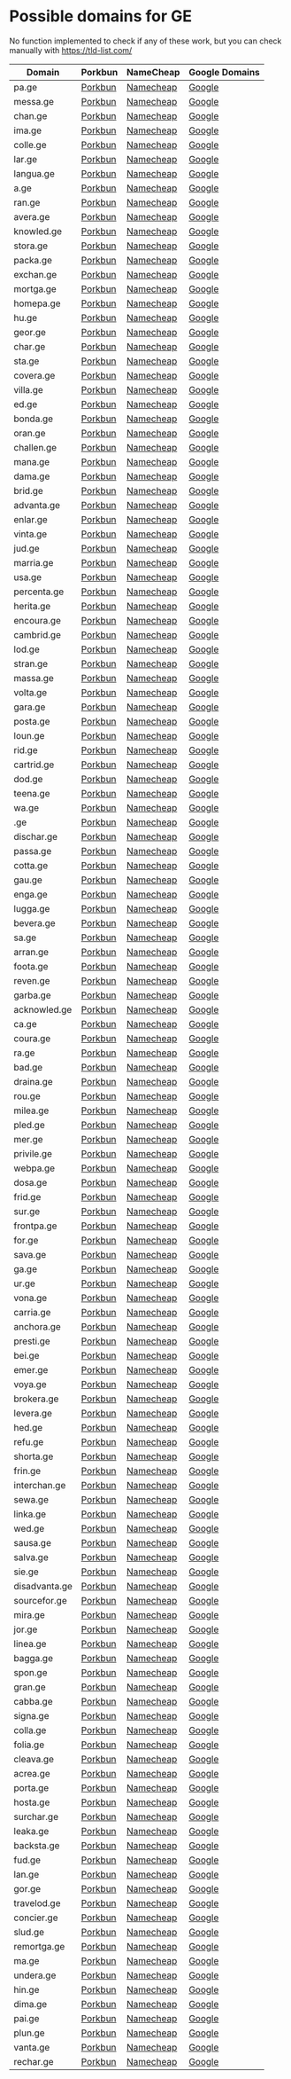 # Possible domains for GE

No function implemented to check if any of these work, but you can check manually with https://tld-list.com/

| Domain | Porkbun | NameCheap | Google Domains |
|---|---|---|---|
| pa.ge | [Porkbun](https://porkbun.com/checkout/search?prb=e814663da1&tlds=&idnLanguage=&search=search&q=pa.ge) | [Namecheap](https://www.namecheap.com/domains/registration/results/?domain=pa.ge) | [Google](https://domains.google.com/registrar/search?searchTerm=pa.ge) |
| messa.ge | [Porkbun](https://porkbun.com/checkout/search?prb=e814663da1&tlds=&idnLanguage=&search=search&q=messa.ge) | [Namecheap](https://www.namecheap.com/domains/registration/results/?domain=messa.ge) | [Google](https://domains.google.com/registrar/search?searchTerm=messa.ge) |
| chan.ge | [Porkbun](https://porkbun.com/checkout/search?prb=e814663da1&tlds=&idnLanguage=&search=search&q=chan.ge) | [Namecheap](https://www.namecheap.com/domains/registration/results/?domain=chan.ge) | [Google](https://domains.google.com/registrar/search?searchTerm=chan.ge) |
| ima.ge | [Porkbun](https://porkbun.com/checkout/search?prb=e814663da1&tlds=&idnLanguage=&search=search&q=ima.ge) | [Namecheap](https://www.namecheap.com/domains/registration/results/?domain=ima.ge) | [Google](https://domains.google.com/registrar/search?searchTerm=ima.ge) |
| colle.ge | [Porkbun](https://porkbun.com/checkout/search?prb=e814663da1&tlds=&idnLanguage=&search=search&q=colle.ge) | [Namecheap](https://www.namecheap.com/domains/registration/results/?domain=colle.ge) | [Google](https://domains.google.com/registrar/search?searchTerm=colle.ge) |
| lar.ge | [Porkbun](https://porkbun.com/checkout/search?prb=e814663da1&tlds=&idnLanguage=&search=search&q=lar.ge) | [Namecheap](https://www.namecheap.com/domains/registration/results/?domain=lar.ge) | [Google](https://domains.google.com/registrar/search?searchTerm=lar.ge) |
| langua.ge | [Porkbun](https://porkbun.com/checkout/search?prb=e814663da1&tlds=&idnLanguage=&search=search&q=langua.ge) | [Namecheap](https://www.namecheap.com/domains/registration/results/?domain=langua.ge) | [Google](https://domains.google.com/registrar/search?searchTerm=langua.ge) |
| a.ge | [Porkbun](https://porkbun.com/checkout/search?prb=e814663da1&tlds=&idnLanguage=&search=search&q=a.ge) | [Namecheap](https://www.namecheap.com/domains/registration/results/?domain=a.ge) | [Google](https://domains.google.com/registrar/search?searchTerm=a.ge) |
| ran.ge | [Porkbun](https://porkbun.com/checkout/search?prb=e814663da1&tlds=&idnLanguage=&search=search&q=ran.ge) | [Namecheap](https://www.namecheap.com/domains/registration/results/?domain=ran.ge) | [Google](https://domains.google.com/registrar/search?searchTerm=ran.ge) |
| avera.ge | [Porkbun](https://porkbun.com/checkout/search?prb=e814663da1&tlds=&idnLanguage=&search=search&q=avera.ge) | [Namecheap](https://www.namecheap.com/domains/registration/results/?domain=avera.ge) | [Google](https://domains.google.com/registrar/search?searchTerm=avera.ge) |
| knowled.ge | [Porkbun](https://porkbun.com/checkout/search?prb=e814663da1&tlds=&idnLanguage=&search=search&q=knowled.ge) | [Namecheap](https://www.namecheap.com/domains/registration/results/?domain=knowled.ge) | [Google](https://domains.google.com/registrar/search?searchTerm=knowled.ge) |
| stora.ge | [Porkbun](https://porkbun.com/checkout/search?prb=e814663da1&tlds=&idnLanguage=&search=search&q=stora.ge) | [Namecheap](https://www.namecheap.com/domains/registration/results/?domain=stora.ge) | [Google](https://domains.google.com/registrar/search?searchTerm=stora.ge) |
| packa.ge | [Porkbun](https://porkbun.com/checkout/search?prb=e814663da1&tlds=&idnLanguage=&search=search&q=packa.ge) | [Namecheap](https://www.namecheap.com/domains/registration/results/?domain=packa.ge) | [Google](https://domains.google.com/registrar/search?searchTerm=packa.ge) |
| exchan.ge | [Porkbun](https://porkbun.com/checkout/search?prb=e814663da1&tlds=&idnLanguage=&search=search&q=exchan.ge) | [Namecheap](https://www.namecheap.com/domains/registration/results/?domain=exchan.ge) | [Google](https://domains.google.com/registrar/search?searchTerm=exchan.ge) |
| mortga.ge | [Porkbun](https://porkbun.com/checkout/search?prb=e814663da1&tlds=&idnLanguage=&search=search&q=mortga.ge) | [Namecheap](https://www.namecheap.com/domains/registration/results/?domain=mortga.ge) | [Google](https://domains.google.com/registrar/search?searchTerm=mortga.ge) |
| homepa.ge | [Porkbun](https://porkbun.com/checkout/search?prb=e814663da1&tlds=&idnLanguage=&search=search&q=homepa.ge) | [Namecheap](https://www.namecheap.com/domains/registration/results/?domain=homepa.ge) | [Google](https://domains.google.com/registrar/search?searchTerm=homepa.ge) |
| hu.ge | [Porkbun](https://porkbun.com/checkout/search?prb=e814663da1&tlds=&idnLanguage=&search=search&q=hu.ge) | [Namecheap](https://www.namecheap.com/domains/registration/results/?domain=hu.ge) | [Google](https://domains.google.com/registrar/search?searchTerm=hu.ge) |
| geor.ge | [Porkbun](https://porkbun.com/checkout/search?prb=e814663da1&tlds=&idnLanguage=&search=search&q=geor.ge) | [Namecheap](https://www.namecheap.com/domains/registration/results/?domain=geor.ge) | [Google](https://domains.google.com/registrar/search?searchTerm=geor.ge) |
| char.ge | [Porkbun](https://porkbun.com/checkout/search?prb=e814663da1&tlds=&idnLanguage=&search=search&q=char.ge) | [Namecheap](https://www.namecheap.com/domains/registration/results/?domain=char.ge) | [Google](https://domains.google.com/registrar/search?searchTerm=char.ge) |
| sta.ge | [Porkbun](https://porkbun.com/checkout/search?prb=e814663da1&tlds=&idnLanguage=&search=search&q=sta.ge) | [Namecheap](https://www.namecheap.com/domains/registration/results/?domain=sta.ge) | [Google](https://domains.google.com/registrar/search?searchTerm=sta.ge) |
| covera.ge | [Porkbun](https://porkbun.com/checkout/search?prb=e814663da1&tlds=&idnLanguage=&search=search&q=covera.ge) | [Namecheap](https://www.namecheap.com/domains/registration/results/?domain=covera.ge) | [Google](https://domains.google.com/registrar/search?searchTerm=covera.ge) |
| villa.ge | [Porkbun](https://porkbun.com/checkout/search?prb=e814663da1&tlds=&idnLanguage=&search=search&q=villa.ge) | [Namecheap](https://www.namecheap.com/domains/registration/results/?domain=villa.ge) | [Google](https://domains.google.com/registrar/search?searchTerm=villa.ge) |
| ed.ge | [Porkbun](https://porkbun.com/checkout/search?prb=e814663da1&tlds=&idnLanguage=&search=search&q=ed.ge) | [Namecheap](https://www.namecheap.com/domains/registration/results/?domain=ed.ge) | [Google](https://domains.google.com/registrar/search?searchTerm=ed.ge) |
| bonda.ge | [Porkbun](https://porkbun.com/checkout/search?prb=e814663da1&tlds=&idnLanguage=&search=search&q=bonda.ge) | [Namecheap](https://www.namecheap.com/domains/registration/results/?domain=bonda.ge) | [Google](https://domains.google.com/registrar/search?searchTerm=bonda.ge) |
| oran.ge | [Porkbun](https://porkbun.com/checkout/search?prb=e814663da1&tlds=&idnLanguage=&search=search&q=oran.ge) | [Namecheap](https://www.namecheap.com/domains/registration/results/?domain=oran.ge) | [Google](https://domains.google.com/registrar/search?searchTerm=oran.ge) |
| challen.ge | [Porkbun](https://porkbun.com/checkout/search?prb=e814663da1&tlds=&idnLanguage=&search=search&q=challen.ge) | [Namecheap](https://www.namecheap.com/domains/registration/results/?domain=challen.ge) | [Google](https://domains.google.com/registrar/search?searchTerm=challen.ge) |
| mana.ge | [Porkbun](https://porkbun.com/checkout/search?prb=e814663da1&tlds=&idnLanguage=&search=search&q=mana.ge) | [Namecheap](https://www.namecheap.com/domains/registration/results/?domain=mana.ge) | [Google](https://domains.google.com/registrar/search?searchTerm=mana.ge) |
| dama.ge | [Porkbun](https://porkbun.com/checkout/search?prb=e814663da1&tlds=&idnLanguage=&search=search&q=dama.ge) | [Namecheap](https://www.namecheap.com/domains/registration/results/?domain=dama.ge) | [Google](https://domains.google.com/registrar/search?searchTerm=dama.ge) |
| brid.ge | [Porkbun](https://porkbun.com/checkout/search?prb=e814663da1&tlds=&idnLanguage=&search=search&q=brid.ge) | [Namecheap](https://www.namecheap.com/domains/registration/results/?domain=brid.ge) | [Google](https://domains.google.com/registrar/search?searchTerm=brid.ge) |
| advanta.ge | [Porkbun](https://porkbun.com/checkout/search?prb=e814663da1&tlds=&idnLanguage=&search=search&q=advanta.ge) | [Namecheap](https://www.namecheap.com/domains/registration/results/?domain=advanta.ge) | [Google](https://domains.google.com/registrar/search?searchTerm=advanta.ge) |
| enlar.ge | [Porkbun](https://porkbun.com/checkout/search?prb=e814663da1&tlds=&idnLanguage=&search=search&q=enlar.ge) | [Namecheap](https://www.namecheap.com/domains/registration/results/?domain=enlar.ge) | [Google](https://domains.google.com/registrar/search?searchTerm=enlar.ge) |
| vinta.ge | [Porkbun](https://porkbun.com/checkout/search?prb=e814663da1&tlds=&idnLanguage=&search=search&q=vinta.ge) | [Namecheap](https://www.namecheap.com/domains/registration/results/?domain=vinta.ge) | [Google](https://domains.google.com/registrar/search?searchTerm=vinta.ge) |
| jud.ge | [Porkbun](https://porkbun.com/checkout/search?prb=e814663da1&tlds=&idnLanguage=&search=search&q=jud.ge) | [Namecheap](https://www.namecheap.com/domains/registration/results/?domain=jud.ge) | [Google](https://domains.google.com/registrar/search?searchTerm=jud.ge) |
| marria.ge | [Porkbun](https://porkbun.com/checkout/search?prb=e814663da1&tlds=&idnLanguage=&search=search&q=marria.ge) | [Namecheap](https://www.namecheap.com/domains/registration/results/?domain=marria.ge) | [Google](https://domains.google.com/registrar/search?searchTerm=marria.ge) |
| usa.ge | [Porkbun](https://porkbun.com/checkout/search?prb=e814663da1&tlds=&idnLanguage=&search=search&q=usa.ge) | [Namecheap](https://www.namecheap.com/domains/registration/results/?domain=usa.ge) | [Google](https://domains.google.com/registrar/search?searchTerm=usa.ge) |
| percenta.ge | [Porkbun](https://porkbun.com/checkout/search?prb=e814663da1&tlds=&idnLanguage=&search=search&q=percenta.ge) | [Namecheap](https://www.namecheap.com/domains/registration/results/?domain=percenta.ge) | [Google](https://domains.google.com/registrar/search?searchTerm=percenta.ge) |
| herita.ge | [Porkbun](https://porkbun.com/checkout/search?prb=e814663da1&tlds=&idnLanguage=&search=search&q=herita.ge) | [Namecheap](https://www.namecheap.com/domains/registration/results/?domain=herita.ge) | [Google](https://domains.google.com/registrar/search?searchTerm=herita.ge) |
| encoura.ge | [Porkbun](https://porkbun.com/checkout/search?prb=e814663da1&tlds=&idnLanguage=&search=search&q=encoura.ge) | [Namecheap](https://www.namecheap.com/domains/registration/results/?domain=encoura.ge) | [Google](https://domains.google.com/registrar/search?searchTerm=encoura.ge) |
| cambrid.ge | [Porkbun](https://porkbun.com/checkout/search?prb=e814663da1&tlds=&idnLanguage=&search=search&q=cambrid.ge) | [Namecheap](https://www.namecheap.com/domains/registration/results/?domain=cambrid.ge) | [Google](https://domains.google.com/registrar/search?searchTerm=cambrid.ge) |
| lod.ge | [Porkbun](https://porkbun.com/checkout/search?prb=e814663da1&tlds=&idnLanguage=&search=search&q=lod.ge) | [Namecheap](https://www.namecheap.com/domains/registration/results/?domain=lod.ge) | [Google](https://domains.google.com/registrar/search?searchTerm=lod.ge) |
| stran.ge | [Porkbun](https://porkbun.com/checkout/search?prb=e814663da1&tlds=&idnLanguage=&search=search&q=stran.ge) | [Namecheap](https://www.namecheap.com/domains/registration/results/?domain=stran.ge) | [Google](https://domains.google.com/registrar/search?searchTerm=stran.ge) |
| massa.ge | [Porkbun](https://porkbun.com/checkout/search?prb=e814663da1&tlds=&idnLanguage=&search=search&q=massa.ge) | [Namecheap](https://www.namecheap.com/domains/registration/results/?domain=massa.ge) | [Google](https://domains.google.com/registrar/search?searchTerm=massa.ge) |
| volta.ge | [Porkbun](https://porkbun.com/checkout/search?prb=e814663da1&tlds=&idnLanguage=&search=search&q=volta.ge) | [Namecheap](https://www.namecheap.com/domains/registration/results/?domain=volta.ge) | [Google](https://domains.google.com/registrar/search?searchTerm=volta.ge) |
| gara.ge | [Porkbun](https://porkbun.com/checkout/search?prb=e814663da1&tlds=&idnLanguage=&search=search&q=gara.ge) | [Namecheap](https://www.namecheap.com/domains/registration/results/?domain=gara.ge) | [Google](https://domains.google.com/registrar/search?searchTerm=gara.ge) |
| posta.ge | [Porkbun](https://porkbun.com/checkout/search?prb=e814663da1&tlds=&idnLanguage=&search=search&q=posta.ge) | [Namecheap](https://www.namecheap.com/domains/registration/results/?domain=posta.ge) | [Google](https://domains.google.com/registrar/search?searchTerm=posta.ge) |
| loun.ge | [Porkbun](https://porkbun.com/checkout/search?prb=e814663da1&tlds=&idnLanguage=&search=search&q=loun.ge) | [Namecheap](https://www.namecheap.com/domains/registration/results/?domain=loun.ge) | [Google](https://domains.google.com/registrar/search?searchTerm=loun.ge) |
| rid.ge | [Porkbun](https://porkbun.com/checkout/search?prb=e814663da1&tlds=&idnLanguage=&search=search&q=rid.ge) | [Namecheap](https://www.namecheap.com/domains/registration/results/?domain=rid.ge) | [Google](https://domains.google.com/registrar/search?searchTerm=rid.ge) |
| cartrid.ge | [Porkbun](https://porkbun.com/checkout/search?prb=e814663da1&tlds=&idnLanguage=&search=search&q=cartrid.ge) | [Namecheap](https://www.namecheap.com/domains/registration/results/?domain=cartrid.ge) | [Google](https://domains.google.com/registrar/search?searchTerm=cartrid.ge) |
| dod.ge | [Porkbun](https://porkbun.com/checkout/search?prb=e814663da1&tlds=&idnLanguage=&search=search&q=dod.ge) | [Namecheap](https://www.namecheap.com/domains/registration/results/?domain=dod.ge) | [Google](https://domains.google.com/registrar/search?searchTerm=dod.ge) |
| teena.ge | [Porkbun](https://porkbun.com/checkout/search?prb=e814663da1&tlds=&idnLanguage=&search=search&q=teena.ge) | [Namecheap](https://www.namecheap.com/domains/registration/results/?domain=teena.ge) | [Google](https://domains.google.com/registrar/search?searchTerm=teena.ge) |
| wa.ge | [Porkbun](https://porkbun.com/checkout/search?prb=e814663da1&tlds=&idnLanguage=&search=search&q=wa.ge) | [Namecheap](https://www.namecheap.com/domains/registration/results/?domain=wa.ge) | [Google](https://domains.google.com/registrar/search?searchTerm=wa.ge) |
| .ge | [Porkbun](https://porkbun.com/checkout/search?prb=e814663da1&tlds=&idnLanguage=&search=search&q=.ge) | [Namecheap](https://www.namecheap.com/domains/registration/results/?domain=.ge) | [Google](https://domains.google.com/registrar/search?searchTerm=.ge) |
| dischar.ge | [Porkbun](https://porkbun.com/checkout/search?prb=e814663da1&tlds=&idnLanguage=&search=search&q=dischar.ge) | [Namecheap](https://www.namecheap.com/domains/registration/results/?domain=dischar.ge) | [Google](https://domains.google.com/registrar/search?searchTerm=dischar.ge) |
| passa.ge | [Porkbun](https://porkbun.com/checkout/search?prb=e814663da1&tlds=&idnLanguage=&search=search&q=passa.ge) | [Namecheap](https://www.namecheap.com/domains/registration/results/?domain=passa.ge) | [Google](https://domains.google.com/registrar/search?searchTerm=passa.ge) |
| cotta.ge | [Porkbun](https://porkbun.com/checkout/search?prb=e814663da1&tlds=&idnLanguage=&search=search&q=cotta.ge) | [Namecheap](https://www.namecheap.com/domains/registration/results/?domain=cotta.ge) | [Google](https://domains.google.com/registrar/search?searchTerm=cotta.ge) |
| gau.ge | [Porkbun](https://porkbun.com/checkout/search?prb=e814663da1&tlds=&idnLanguage=&search=search&q=gau.ge) | [Namecheap](https://www.namecheap.com/domains/registration/results/?domain=gau.ge) | [Google](https://domains.google.com/registrar/search?searchTerm=gau.ge) |
| enga.ge | [Porkbun](https://porkbun.com/checkout/search?prb=e814663da1&tlds=&idnLanguage=&search=search&q=enga.ge) | [Namecheap](https://www.namecheap.com/domains/registration/results/?domain=enga.ge) | [Google](https://domains.google.com/registrar/search?searchTerm=enga.ge) |
| lugga.ge | [Porkbun](https://porkbun.com/checkout/search?prb=e814663da1&tlds=&idnLanguage=&search=search&q=lugga.ge) | [Namecheap](https://www.namecheap.com/domains/registration/results/?domain=lugga.ge) | [Google](https://domains.google.com/registrar/search?searchTerm=lugga.ge) |
| bevera.ge | [Porkbun](https://porkbun.com/checkout/search?prb=e814663da1&tlds=&idnLanguage=&search=search&q=bevera.ge) | [Namecheap](https://www.namecheap.com/domains/registration/results/?domain=bevera.ge) | [Google](https://domains.google.com/registrar/search?searchTerm=bevera.ge) |
| sa.ge | [Porkbun](https://porkbun.com/checkout/search?prb=e814663da1&tlds=&idnLanguage=&search=search&q=sa.ge) | [Namecheap](https://www.namecheap.com/domains/registration/results/?domain=sa.ge) | [Google](https://domains.google.com/registrar/search?searchTerm=sa.ge) |
| arran.ge | [Porkbun](https://porkbun.com/checkout/search?prb=e814663da1&tlds=&idnLanguage=&search=search&q=arran.ge) | [Namecheap](https://www.namecheap.com/domains/registration/results/?domain=arran.ge) | [Google](https://domains.google.com/registrar/search?searchTerm=arran.ge) |
| foota.ge | [Porkbun](https://porkbun.com/checkout/search?prb=e814663da1&tlds=&idnLanguage=&search=search&q=foota.ge) | [Namecheap](https://www.namecheap.com/domains/registration/results/?domain=foota.ge) | [Google](https://domains.google.com/registrar/search?searchTerm=foota.ge) |
| reven.ge | [Porkbun](https://porkbun.com/checkout/search?prb=e814663da1&tlds=&idnLanguage=&search=search&q=reven.ge) | [Namecheap](https://www.namecheap.com/domains/registration/results/?domain=reven.ge) | [Google](https://domains.google.com/registrar/search?searchTerm=reven.ge) |
| garba.ge | [Porkbun](https://porkbun.com/checkout/search?prb=e814663da1&tlds=&idnLanguage=&search=search&q=garba.ge) | [Namecheap](https://www.namecheap.com/domains/registration/results/?domain=garba.ge) | [Google](https://domains.google.com/registrar/search?searchTerm=garba.ge) |
| acknowled.ge | [Porkbun](https://porkbun.com/checkout/search?prb=e814663da1&tlds=&idnLanguage=&search=search&q=acknowled.ge) | [Namecheap](https://www.namecheap.com/domains/registration/results/?domain=acknowled.ge) | [Google](https://domains.google.com/registrar/search?searchTerm=acknowled.ge) |
| ca.ge | [Porkbun](https://porkbun.com/checkout/search?prb=e814663da1&tlds=&idnLanguage=&search=search&q=ca.ge) | [Namecheap](https://www.namecheap.com/domains/registration/results/?domain=ca.ge) | [Google](https://domains.google.com/registrar/search?searchTerm=ca.ge) |
| coura.ge | [Porkbun](https://porkbun.com/checkout/search?prb=e814663da1&tlds=&idnLanguage=&search=search&q=coura.ge) | [Namecheap](https://www.namecheap.com/domains/registration/results/?domain=coura.ge) | [Google](https://domains.google.com/registrar/search?searchTerm=coura.ge) |
| ra.ge | [Porkbun](https://porkbun.com/checkout/search?prb=e814663da1&tlds=&idnLanguage=&search=search&q=ra.ge) | [Namecheap](https://www.namecheap.com/domains/registration/results/?domain=ra.ge) | [Google](https://domains.google.com/registrar/search?searchTerm=ra.ge) |
| bad.ge | [Porkbun](https://porkbun.com/checkout/search?prb=e814663da1&tlds=&idnLanguage=&search=search&q=bad.ge) | [Namecheap](https://www.namecheap.com/domains/registration/results/?domain=bad.ge) | [Google](https://domains.google.com/registrar/search?searchTerm=bad.ge) |
| draina.ge | [Porkbun](https://porkbun.com/checkout/search?prb=e814663da1&tlds=&idnLanguage=&search=search&q=draina.ge) | [Namecheap](https://www.namecheap.com/domains/registration/results/?domain=draina.ge) | [Google](https://domains.google.com/registrar/search?searchTerm=draina.ge) |
| rou.ge | [Porkbun](https://porkbun.com/checkout/search?prb=e814663da1&tlds=&idnLanguage=&search=search&q=rou.ge) | [Namecheap](https://www.namecheap.com/domains/registration/results/?domain=rou.ge) | [Google](https://domains.google.com/registrar/search?searchTerm=rou.ge) |
| milea.ge | [Porkbun](https://porkbun.com/checkout/search?prb=e814663da1&tlds=&idnLanguage=&search=search&q=milea.ge) | [Namecheap](https://www.namecheap.com/domains/registration/results/?domain=milea.ge) | [Google](https://domains.google.com/registrar/search?searchTerm=milea.ge) |
| pled.ge | [Porkbun](https://porkbun.com/checkout/search?prb=e814663da1&tlds=&idnLanguage=&search=search&q=pled.ge) | [Namecheap](https://www.namecheap.com/domains/registration/results/?domain=pled.ge) | [Google](https://domains.google.com/registrar/search?searchTerm=pled.ge) |
| mer.ge | [Porkbun](https://porkbun.com/checkout/search?prb=e814663da1&tlds=&idnLanguage=&search=search&q=mer.ge) | [Namecheap](https://www.namecheap.com/domains/registration/results/?domain=mer.ge) | [Google](https://domains.google.com/registrar/search?searchTerm=mer.ge) |
| privile.ge | [Porkbun](https://porkbun.com/checkout/search?prb=e814663da1&tlds=&idnLanguage=&search=search&q=privile.ge) | [Namecheap](https://www.namecheap.com/domains/registration/results/?domain=privile.ge) | [Google](https://domains.google.com/registrar/search?searchTerm=privile.ge) |
| webpa.ge | [Porkbun](https://porkbun.com/checkout/search?prb=e814663da1&tlds=&idnLanguage=&search=search&q=webpa.ge) | [Namecheap](https://www.namecheap.com/domains/registration/results/?domain=webpa.ge) | [Google](https://domains.google.com/registrar/search?searchTerm=webpa.ge) |
| dosa.ge | [Porkbun](https://porkbun.com/checkout/search?prb=e814663da1&tlds=&idnLanguage=&search=search&q=dosa.ge) | [Namecheap](https://www.namecheap.com/domains/registration/results/?domain=dosa.ge) | [Google](https://domains.google.com/registrar/search?searchTerm=dosa.ge) |
| frid.ge | [Porkbun](https://porkbun.com/checkout/search?prb=e814663da1&tlds=&idnLanguage=&search=search&q=frid.ge) | [Namecheap](https://www.namecheap.com/domains/registration/results/?domain=frid.ge) | [Google](https://domains.google.com/registrar/search?searchTerm=frid.ge) |
| sur.ge | [Porkbun](https://porkbun.com/checkout/search?prb=e814663da1&tlds=&idnLanguage=&search=search&q=sur.ge) | [Namecheap](https://www.namecheap.com/domains/registration/results/?domain=sur.ge) | [Google](https://domains.google.com/registrar/search?searchTerm=sur.ge) |
| frontpa.ge | [Porkbun](https://porkbun.com/checkout/search?prb=e814663da1&tlds=&idnLanguage=&search=search&q=frontpa.ge) | [Namecheap](https://www.namecheap.com/domains/registration/results/?domain=frontpa.ge) | [Google](https://domains.google.com/registrar/search?searchTerm=frontpa.ge) |
| for.ge | [Porkbun](https://porkbun.com/checkout/search?prb=e814663da1&tlds=&idnLanguage=&search=search&q=for.ge) | [Namecheap](https://www.namecheap.com/domains/registration/results/?domain=for.ge) | [Google](https://domains.google.com/registrar/search?searchTerm=for.ge) |
| sava.ge | [Porkbun](https://porkbun.com/checkout/search?prb=e814663da1&tlds=&idnLanguage=&search=search&q=sava.ge) | [Namecheap](https://www.namecheap.com/domains/registration/results/?domain=sava.ge) | [Google](https://domains.google.com/registrar/search?searchTerm=sava.ge) |
| ga.ge | [Porkbun](https://porkbun.com/checkout/search?prb=e814663da1&tlds=&idnLanguage=&search=search&q=ga.ge) | [Namecheap](https://www.namecheap.com/domains/registration/results/?domain=ga.ge) | [Google](https://domains.google.com/registrar/search?searchTerm=ga.ge) |
| ur.ge | [Porkbun](https://porkbun.com/checkout/search?prb=e814663da1&tlds=&idnLanguage=&search=search&q=ur.ge) | [Namecheap](https://www.namecheap.com/domains/registration/results/?domain=ur.ge) | [Google](https://domains.google.com/registrar/search?searchTerm=ur.ge) |
| vona.ge | [Porkbun](https://porkbun.com/checkout/search?prb=e814663da1&tlds=&idnLanguage=&search=search&q=vona.ge) | [Namecheap](https://www.namecheap.com/domains/registration/results/?domain=vona.ge) | [Google](https://domains.google.com/registrar/search?searchTerm=vona.ge) |
| carria.ge | [Porkbun](https://porkbun.com/checkout/search?prb=e814663da1&tlds=&idnLanguage=&search=search&q=carria.ge) | [Namecheap](https://www.namecheap.com/domains/registration/results/?domain=carria.ge) | [Google](https://domains.google.com/registrar/search?searchTerm=carria.ge) |
| anchora.ge | [Porkbun](https://porkbun.com/checkout/search?prb=e814663da1&tlds=&idnLanguage=&search=search&q=anchora.ge) | [Namecheap](https://www.namecheap.com/domains/registration/results/?domain=anchora.ge) | [Google](https://domains.google.com/registrar/search?searchTerm=anchora.ge) |
| presti.ge | [Porkbun](https://porkbun.com/checkout/search?prb=e814663da1&tlds=&idnLanguage=&search=search&q=presti.ge) | [Namecheap](https://www.namecheap.com/domains/registration/results/?domain=presti.ge) | [Google](https://domains.google.com/registrar/search?searchTerm=presti.ge) |
| bei.ge | [Porkbun](https://porkbun.com/checkout/search?prb=e814663da1&tlds=&idnLanguage=&search=search&q=bei.ge) | [Namecheap](https://www.namecheap.com/domains/registration/results/?domain=bei.ge) | [Google](https://domains.google.com/registrar/search?searchTerm=bei.ge) |
| emer.ge | [Porkbun](https://porkbun.com/checkout/search?prb=e814663da1&tlds=&idnLanguage=&search=search&q=emer.ge) | [Namecheap](https://www.namecheap.com/domains/registration/results/?domain=emer.ge) | [Google](https://domains.google.com/registrar/search?searchTerm=emer.ge) |
| voya.ge | [Porkbun](https://porkbun.com/checkout/search?prb=e814663da1&tlds=&idnLanguage=&search=search&q=voya.ge) | [Namecheap](https://www.namecheap.com/domains/registration/results/?domain=voya.ge) | [Google](https://domains.google.com/registrar/search?searchTerm=voya.ge) |
| brokera.ge | [Porkbun](https://porkbun.com/checkout/search?prb=e814663da1&tlds=&idnLanguage=&search=search&q=brokera.ge) | [Namecheap](https://www.namecheap.com/domains/registration/results/?domain=brokera.ge) | [Google](https://domains.google.com/registrar/search?searchTerm=brokera.ge) |
| levera.ge | [Porkbun](https://porkbun.com/checkout/search?prb=e814663da1&tlds=&idnLanguage=&search=search&q=levera.ge) | [Namecheap](https://www.namecheap.com/domains/registration/results/?domain=levera.ge) | [Google](https://domains.google.com/registrar/search?searchTerm=levera.ge) |
| hed.ge | [Porkbun](https://porkbun.com/checkout/search?prb=e814663da1&tlds=&idnLanguage=&search=search&q=hed.ge) | [Namecheap](https://www.namecheap.com/domains/registration/results/?domain=hed.ge) | [Google](https://domains.google.com/registrar/search?searchTerm=hed.ge) |
| refu.ge | [Porkbun](https://porkbun.com/checkout/search?prb=e814663da1&tlds=&idnLanguage=&search=search&q=refu.ge) | [Namecheap](https://www.namecheap.com/domains/registration/results/?domain=refu.ge) | [Google](https://domains.google.com/registrar/search?searchTerm=refu.ge) |
| shorta.ge | [Porkbun](https://porkbun.com/checkout/search?prb=e814663da1&tlds=&idnLanguage=&search=search&q=shorta.ge) | [Namecheap](https://www.namecheap.com/domains/registration/results/?domain=shorta.ge) | [Google](https://domains.google.com/registrar/search?searchTerm=shorta.ge) |
| frin.ge | [Porkbun](https://porkbun.com/checkout/search?prb=e814663da1&tlds=&idnLanguage=&search=search&q=frin.ge) | [Namecheap](https://www.namecheap.com/domains/registration/results/?domain=frin.ge) | [Google](https://domains.google.com/registrar/search?searchTerm=frin.ge) |
| interchan.ge | [Porkbun](https://porkbun.com/checkout/search?prb=e814663da1&tlds=&idnLanguage=&search=search&q=interchan.ge) | [Namecheap](https://www.namecheap.com/domains/registration/results/?domain=interchan.ge) | [Google](https://domains.google.com/registrar/search?searchTerm=interchan.ge) |
| sewa.ge | [Porkbun](https://porkbun.com/checkout/search?prb=e814663da1&tlds=&idnLanguage=&search=search&q=sewa.ge) | [Namecheap](https://www.namecheap.com/domains/registration/results/?domain=sewa.ge) | [Google](https://domains.google.com/registrar/search?searchTerm=sewa.ge) |
| linka.ge | [Porkbun](https://porkbun.com/checkout/search?prb=e814663da1&tlds=&idnLanguage=&search=search&q=linka.ge) | [Namecheap](https://www.namecheap.com/domains/registration/results/?domain=linka.ge) | [Google](https://domains.google.com/registrar/search?searchTerm=linka.ge) |
| wed.ge | [Porkbun](https://porkbun.com/checkout/search?prb=e814663da1&tlds=&idnLanguage=&search=search&q=wed.ge) | [Namecheap](https://www.namecheap.com/domains/registration/results/?domain=wed.ge) | [Google](https://domains.google.com/registrar/search?searchTerm=wed.ge) |
| sausa.ge | [Porkbun](https://porkbun.com/checkout/search?prb=e814663da1&tlds=&idnLanguage=&search=search&q=sausa.ge) | [Namecheap](https://www.namecheap.com/domains/registration/results/?domain=sausa.ge) | [Google](https://domains.google.com/registrar/search?searchTerm=sausa.ge) |
| salva.ge | [Porkbun](https://porkbun.com/checkout/search?prb=e814663da1&tlds=&idnLanguage=&search=search&q=salva.ge) | [Namecheap](https://www.namecheap.com/domains/registration/results/?domain=salva.ge) | [Google](https://domains.google.com/registrar/search?searchTerm=salva.ge) |
| sie.ge | [Porkbun](https://porkbun.com/checkout/search?prb=e814663da1&tlds=&idnLanguage=&search=search&q=sie.ge) | [Namecheap](https://www.namecheap.com/domains/registration/results/?domain=sie.ge) | [Google](https://domains.google.com/registrar/search?searchTerm=sie.ge) |
| disadvanta.ge | [Porkbun](https://porkbun.com/checkout/search?prb=e814663da1&tlds=&idnLanguage=&search=search&q=disadvanta.ge) | [Namecheap](https://www.namecheap.com/domains/registration/results/?domain=disadvanta.ge) | [Google](https://domains.google.com/registrar/search?searchTerm=disadvanta.ge) |
| sourcefor.ge | [Porkbun](https://porkbun.com/checkout/search?prb=e814663da1&tlds=&idnLanguage=&search=search&q=sourcefor.ge) | [Namecheap](https://www.namecheap.com/domains/registration/results/?domain=sourcefor.ge) | [Google](https://domains.google.com/registrar/search?searchTerm=sourcefor.ge) |
| mira.ge | [Porkbun](https://porkbun.com/checkout/search?prb=e814663da1&tlds=&idnLanguage=&search=search&q=mira.ge) | [Namecheap](https://www.namecheap.com/domains/registration/results/?domain=mira.ge) | [Google](https://domains.google.com/registrar/search?searchTerm=mira.ge) |
| jor.ge | [Porkbun](https://porkbun.com/checkout/search?prb=e814663da1&tlds=&idnLanguage=&search=search&q=jor.ge) | [Namecheap](https://www.namecheap.com/domains/registration/results/?domain=jor.ge) | [Google](https://domains.google.com/registrar/search?searchTerm=jor.ge) |
| linea.ge | [Porkbun](https://porkbun.com/checkout/search?prb=e814663da1&tlds=&idnLanguage=&search=search&q=linea.ge) | [Namecheap](https://www.namecheap.com/domains/registration/results/?domain=linea.ge) | [Google](https://domains.google.com/registrar/search?searchTerm=linea.ge) |
| bagga.ge | [Porkbun](https://porkbun.com/checkout/search?prb=e814663da1&tlds=&idnLanguage=&search=search&q=bagga.ge) | [Namecheap](https://www.namecheap.com/domains/registration/results/?domain=bagga.ge) | [Google](https://domains.google.com/registrar/search?searchTerm=bagga.ge) |
| spon.ge | [Porkbun](https://porkbun.com/checkout/search?prb=e814663da1&tlds=&idnLanguage=&search=search&q=spon.ge) | [Namecheap](https://www.namecheap.com/domains/registration/results/?domain=spon.ge) | [Google](https://domains.google.com/registrar/search?searchTerm=spon.ge) |
| gran.ge | [Porkbun](https://porkbun.com/checkout/search?prb=e814663da1&tlds=&idnLanguage=&search=search&q=gran.ge) | [Namecheap](https://www.namecheap.com/domains/registration/results/?domain=gran.ge) | [Google](https://domains.google.com/registrar/search?searchTerm=gran.ge) |
| cabba.ge | [Porkbun](https://porkbun.com/checkout/search?prb=e814663da1&tlds=&idnLanguage=&search=search&q=cabba.ge) | [Namecheap](https://www.namecheap.com/domains/registration/results/?domain=cabba.ge) | [Google](https://domains.google.com/registrar/search?searchTerm=cabba.ge) |
| signa.ge | [Porkbun](https://porkbun.com/checkout/search?prb=e814663da1&tlds=&idnLanguage=&search=search&q=signa.ge) | [Namecheap](https://www.namecheap.com/domains/registration/results/?domain=signa.ge) | [Google](https://domains.google.com/registrar/search?searchTerm=signa.ge) |
| colla.ge | [Porkbun](https://porkbun.com/checkout/search?prb=e814663da1&tlds=&idnLanguage=&search=search&q=colla.ge) | [Namecheap](https://www.namecheap.com/domains/registration/results/?domain=colla.ge) | [Google](https://domains.google.com/registrar/search?searchTerm=colla.ge) |
| folia.ge | [Porkbun](https://porkbun.com/checkout/search?prb=e814663da1&tlds=&idnLanguage=&search=search&q=folia.ge) | [Namecheap](https://www.namecheap.com/domains/registration/results/?domain=folia.ge) | [Google](https://domains.google.com/registrar/search?searchTerm=folia.ge) |
| cleava.ge | [Porkbun](https://porkbun.com/checkout/search?prb=e814663da1&tlds=&idnLanguage=&search=search&q=cleava.ge) | [Namecheap](https://www.namecheap.com/domains/registration/results/?domain=cleava.ge) | [Google](https://domains.google.com/registrar/search?searchTerm=cleava.ge) |
| acrea.ge | [Porkbun](https://porkbun.com/checkout/search?prb=e814663da1&tlds=&idnLanguage=&search=search&q=acrea.ge) | [Namecheap](https://www.namecheap.com/domains/registration/results/?domain=acrea.ge) | [Google](https://domains.google.com/registrar/search?searchTerm=acrea.ge) |
| porta.ge | [Porkbun](https://porkbun.com/checkout/search?prb=e814663da1&tlds=&idnLanguage=&search=search&q=porta.ge) | [Namecheap](https://www.namecheap.com/domains/registration/results/?domain=porta.ge) | [Google](https://domains.google.com/registrar/search?searchTerm=porta.ge) |
| hosta.ge | [Porkbun](https://porkbun.com/checkout/search?prb=e814663da1&tlds=&idnLanguage=&search=search&q=hosta.ge) | [Namecheap](https://www.namecheap.com/domains/registration/results/?domain=hosta.ge) | [Google](https://domains.google.com/registrar/search?searchTerm=hosta.ge) |
| surchar.ge | [Porkbun](https://porkbun.com/checkout/search?prb=e814663da1&tlds=&idnLanguage=&search=search&q=surchar.ge) | [Namecheap](https://www.namecheap.com/domains/registration/results/?domain=surchar.ge) | [Google](https://domains.google.com/registrar/search?searchTerm=surchar.ge) |
| leaka.ge | [Porkbun](https://porkbun.com/checkout/search?prb=e814663da1&tlds=&idnLanguage=&search=search&q=leaka.ge) | [Namecheap](https://www.namecheap.com/domains/registration/results/?domain=leaka.ge) | [Google](https://domains.google.com/registrar/search?searchTerm=leaka.ge) |
| backsta.ge | [Porkbun](https://porkbun.com/checkout/search?prb=e814663da1&tlds=&idnLanguage=&search=search&q=backsta.ge) | [Namecheap](https://www.namecheap.com/domains/registration/results/?domain=backsta.ge) | [Google](https://domains.google.com/registrar/search?searchTerm=backsta.ge) |
| fud.ge | [Porkbun](https://porkbun.com/checkout/search?prb=e814663da1&tlds=&idnLanguage=&search=search&q=fud.ge) | [Namecheap](https://www.namecheap.com/domains/registration/results/?domain=fud.ge) | [Google](https://domains.google.com/registrar/search?searchTerm=fud.ge) |
| lan.ge | [Porkbun](https://porkbun.com/checkout/search?prb=e814663da1&tlds=&idnLanguage=&search=search&q=lan.ge) | [Namecheap](https://www.namecheap.com/domains/registration/results/?domain=lan.ge) | [Google](https://domains.google.com/registrar/search?searchTerm=lan.ge) |
| gor.ge | [Porkbun](https://porkbun.com/checkout/search?prb=e814663da1&tlds=&idnLanguage=&search=search&q=gor.ge) | [Namecheap](https://www.namecheap.com/domains/registration/results/?domain=gor.ge) | [Google](https://domains.google.com/registrar/search?searchTerm=gor.ge) |
| travelod.ge | [Porkbun](https://porkbun.com/checkout/search?prb=e814663da1&tlds=&idnLanguage=&search=search&q=travelod.ge) | [Namecheap](https://www.namecheap.com/domains/registration/results/?domain=travelod.ge) | [Google](https://domains.google.com/registrar/search?searchTerm=travelod.ge) |
| concier.ge | [Porkbun](https://porkbun.com/checkout/search?prb=e814663da1&tlds=&idnLanguage=&search=search&q=concier.ge) | [Namecheap](https://www.namecheap.com/domains/registration/results/?domain=concier.ge) | [Google](https://domains.google.com/registrar/search?searchTerm=concier.ge) |
| slud.ge | [Porkbun](https://porkbun.com/checkout/search?prb=e814663da1&tlds=&idnLanguage=&search=search&q=slud.ge) | [Namecheap](https://www.namecheap.com/domains/registration/results/?domain=slud.ge) | [Google](https://domains.google.com/registrar/search?searchTerm=slud.ge) |
| remortga.ge | [Porkbun](https://porkbun.com/checkout/search?prb=e814663da1&tlds=&idnLanguage=&search=search&q=remortga.ge) | [Namecheap](https://www.namecheap.com/domains/registration/results/?domain=remortga.ge) | [Google](https://domains.google.com/registrar/search?searchTerm=remortga.ge) |
| ma.ge | [Porkbun](https://porkbun.com/checkout/search?prb=e814663da1&tlds=&idnLanguage=&search=search&q=ma.ge) | [Namecheap](https://www.namecheap.com/domains/registration/results/?domain=ma.ge) | [Google](https://domains.google.com/registrar/search?searchTerm=ma.ge) |
| undera.ge | [Porkbun](https://porkbun.com/checkout/search?prb=e814663da1&tlds=&idnLanguage=&search=search&q=undera.ge) | [Namecheap](https://www.namecheap.com/domains/registration/results/?domain=undera.ge) | [Google](https://domains.google.com/registrar/search?searchTerm=undera.ge) |
| hin.ge | [Porkbun](https://porkbun.com/checkout/search?prb=e814663da1&tlds=&idnLanguage=&search=search&q=hin.ge) | [Namecheap](https://www.namecheap.com/domains/registration/results/?domain=hin.ge) | [Google](https://domains.google.com/registrar/search?searchTerm=hin.ge) |
| dima.ge | [Porkbun](https://porkbun.com/checkout/search?prb=e814663da1&tlds=&idnLanguage=&search=search&q=dima.ge) | [Namecheap](https://www.namecheap.com/domains/registration/results/?domain=dima.ge) | [Google](https://domains.google.com/registrar/search?searchTerm=dima.ge) |
| pai.ge | [Porkbun](https://porkbun.com/checkout/search?prb=e814663da1&tlds=&idnLanguage=&search=search&q=pai.ge) | [Namecheap](https://www.namecheap.com/domains/registration/results/?domain=pai.ge) | [Google](https://domains.google.com/registrar/search?searchTerm=pai.ge) |
| plun.ge | [Porkbun](https://porkbun.com/checkout/search?prb=e814663da1&tlds=&idnLanguage=&search=search&q=plun.ge) | [Namecheap](https://www.namecheap.com/domains/registration/results/?domain=plun.ge) | [Google](https://domains.google.com/registrar/search?searchTerm=plun.ge) |
| vanta.ge | [Porkbun](https://porkbun.com/checkout/search?prb=e814663da1&tlds=&idnLanguage=&search=search&q=vanta.ge) | [Namecheap](https://www.namecheap.com/domains/registration/results/?domain=vanta.ge) | [Google](https://domains.google.com/registrar/search?searchTerm=vanta.ge) |
| rechar.ge | [Porkbun](https://porkbun.com/checkout/search?prb=e814663da1&tlds=&idnLanguage=&search=search&q=rechar.ge) | [Namecheap](https://www.namecheap.com/domains/registration/results/?domain=rechar.ge) | [Google](https://domains.google.com/registrar/search?searchTerm=rechar.ge) |
